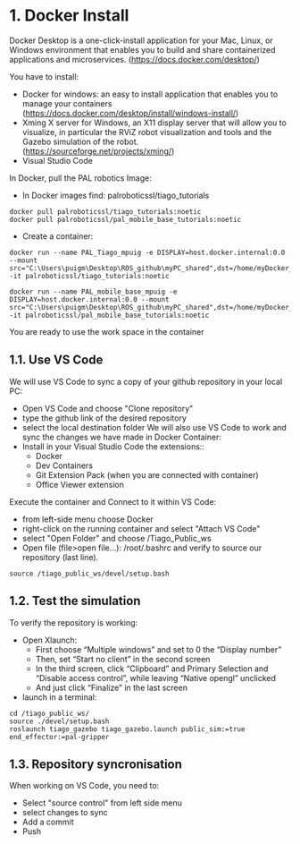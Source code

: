# **1. Docker Install**

Docker Desktop is a one-click-install application for your Mac, Linux, or Windows environment that enables you to build and share containerized applications and microservices. (https://docs.docker.com/desktop/)

You have to install:

- Docker for windows: an easy to install application that enables you to manage your containers (https://docs.docker.com/desktop/install/windows-install/)
- Xming X server for Windows, an X11 display server that will allow you to visualize, in
  particular the RViZ robot visualization and tools and the Gazebo simulation of the
  robot. (https://sourceforge.net/projects/xming/)
- Visual Studio Code

In Docker, pull the PAL robotics Image:

- In Docker images find: palroboticssl/tiago_tutorials

```shell
docker pull palroboticssl/tiago_tutorials:noetic
docker pull palroboticssl/pal_mobile_base_tutorials:noetic
```

- Create a container:

```shell
docker run --name PAL_Tiago_mpuig -e DISPLAY=host.docker.internal:0.0 --mount src="C:\Users\puigm\Desktop\ROS_github\myPC_shared",dst=/home/myDocker_shared,type=bind -it palroboticssl/tiago_tutorials:noetic

docker run --name PAL_mobile_base_mpuig -e DISPLAY=host.docker.internal:0.0 --mount src="C:\Users\puigm\Desktop\ROS_github\myPC_shared",dst=/home/myDocker_shared,type=bind -it palroboticssl/pal_mobile_base_tutorials:noetic
```

You are ready to use the work space in the container

## **1.1. Use VS Code**

We will use VS Code to sync a copy of your github repository in your local PC:

- Open VS Code and choose "Clone repository"
- type the github link of the desired repository
- select the local destination folder
  We will also use VS Code to work and sync the changes we have made in Docker Container:
- Install in your Visual Studio Code the extensions::
  - Docker
  - Dev Containers
  - Git Extension Pack (when you are connected with container)
  - Office Viewer extension

Execute the container and Connect to it within VS Code:

- from left-side menu choose Docker
- right-click on the running container and select "Attach VS Code"
- select "Open Folder" and choose /Tiago_Public_ws
- Open file (file>open file...): /root/.bashrc and verify to source our repository (last line).

```shell
source /tiago_public_ws/devel/setup.bash
```

## **1.2. Test the simulation**

To verify the repository is working:

- Open Xlaunch:
  - First choose “Multiple windows” and set to 0 the “Display number”
  - Then, set “Start no client” in the second screen
  - In the third screen, click “Clipboard” and Primary Selection and “Disable access control”, while leaving “Native opengl” unclicked
  - And just click “Finalize” in the last screen
- launch in a terminal:

```shell
cd /tiago_public_ws/
source ./devel/setup.bash
roslaunch tiago_gazebo tiago_gazebo.launch public_sim:=true end_effector:=pal-gripper
```

## **1.3. Repository syncronisation**

When working on VS Code, you need to:

- Select "source control" from left side menu
- select changes to sync
- Add a commit
- Push
